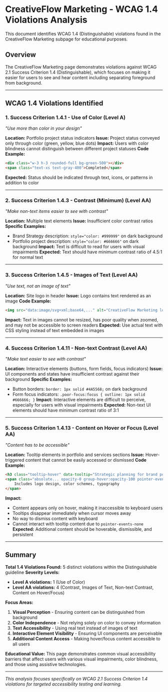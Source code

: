 # CreativeFlow Marketing - WCAG 1.4 Violations Analysis

This document identifies WCAG 1.4 (Distinguishable) violations found in the CreativeFlow Marketing subpage for educational purposes.

## Overview

The CreativeFlow Marketing page demonstrates violations against WCAG 2.1 Success Criterion 1.4 (Distinguishable), which focuses on making it easier for users to see and hear content including separating foreground from background.

---

## WCAG 1.4 Violations Identified

### 1. **Success Criterion 1.4.1 - Use of Color (Level A)**
*"Use more than color in your design"*

**Location:** Portfolio project status indicators
**Issue:** Project status conveyed only through color (green, yellow, blue dots)
**Impact:** Users with color blindness cannot distinguish between different project statuses
**Code Example:**
```html
<div class="w-3 h-3 rounded-full bg-green-500"></div>
<span class="text-xs text-gray-400">Completed</span>
```
**Expected:** Status should be indicated through text, icons, or patterns in addition to color

---

### 2. **Success Criterion 1.4.3 - Contrast (Minimum) (Level AA)**
*"Make non-text items easier to see with contrast"*

**Location:** Multiple text elements
**Issue:** Insufficient color contrast ratios
**Specific Examples:**
- Brand Strategy description: `style="color: #999999"` on dark background
- Portfolio project description: `style="color: #666666"` on dark background
**Impact:** Text is difficult to read for users with visual impairments
**Expected:** Text should have minimum contrast ratio of 4.5:1 for normal text

---

### 3. **Success Criterion 1.4.5 - Images of Text (Level AA)**
*"Use text, not an image of text"*

**Location:** Site logo in header
**Issue:** Logo contains text rendered as an image
**Code Example:**
```html
<img src="data:image/svg+xml;base64,..." alt="CreativeFlow Marketing logo" />
```
**Impact:** Text in images cannot be resized, has poor quality when zoomed, and may not be accessible to screen readers
**Expected:** Use actual text with CSS styling instead of text embedded in images

---

### 4. **Success Criterion 1.4.11 - Non-text Contrast (Level AA)**
*"Make text easier to see with contrast"*

**Location:** Interactive elements (buttons, form fields, focus indicators)
**Issue:** UI components and states have insufficient contrast against their background
**Specific Examples:**
- Button borders: `border: 1px solid #4A5568;` on dark background
- Form focus indicators: `.poor-focus:focus { outline: 1px solid #666666; }`
**Impact:** Interactive elements are difficult to perceive, especially for users with visual impairments
**Expected:** Non-text UI elements should have minimum contrast ratio of 3:1

---

### 5. **Success Criterion 1.4.13 - Content on Hover or Focus (Level AA)**
*"Content has to be accessible"*

**Location:** Tooltip elements in portfolio and services sections
**Issue:** Hover-triggered content that cannot be easily accessed or dismissed
**Code Example:**
```html
<h3 class="tooltip-hover" data-tooltip="Strategic planning for brand positioning">Brand Strategy</h3>
<span class="absolute... opacity-0 group-hover:opacity-100 pointer-events-none">
    Includes logo design, color schemes, typography
</span>
```
**Impact:** 
- Content appears only on hover, making it inaccessible to keyboard users
- Tooltips disappear immediately when cursor moves away
- No way to dismiss content with keyboard
- Cannot interact with tooltip content due to `pointer-events-none`
**Expected:** Additional content should be hoverable, dismissible, and persistent

---

## Summary

**Total 1.4 Violations Found:** 5 distinct violations within the Distinguishable guideline
**Severity Levels:**
- **Level A violations:** 1 (Use of Color)
- **Level AA violations:** 4 (Contrast, Images of Text, Non-text Contrast, Content on Hover/Focus)

**Focus Areas:**
1. **Visual Perception** - Ensuring content can be distinguished from background
2. **Color Independence** - Not relying solely on color to convey information
3. **Text Accessibility** - Using real text instead of images of text
4. **Interactive Element Visibility** - Ensuring UI components are perceivable
5. **Additional Content Access** - Making hover/focus content accessible to all users

**Educational Value:** This page demonstrates common visual accessibility barriers that affect users with various visual impairments, color blindness, and those using assistive technologies.

---

*This analysis focuses specifically on WCAG 2.1 Success Criterion 1.4 violations for targeted accessibility testing and learning.*